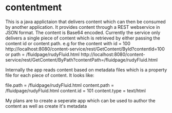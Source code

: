 contentment
===========

This is a java applictaion that delivers content which can then be consumed by another application. It provides content 
through a REST webservice in JSON format. The content is Base64 encoded. Currently the service only delivers a single piece of content which is retrieved by either passing the content id or content path. 
e.g for the content with id = 100
http://localhost:8080/content-service/rest/GetContent/ById?contentId=100
or path = /fluidpage/rudyFluid.html
http://localhost:8080/content-service/rest/GetContent/ByPath?contentPath=/fluidpage/rudyFluid.html

Internally the app reads content based on metadata files which is a property file for each piece of content. It 
looks like:

file.path = /fluidpage/rudyFluid.html
content.path = /fluidpage/rudyFluid.html
content.id = 101
content.type = text/html

My plans are to create a seperate app which can be used to author the content as well as create it's metadata

